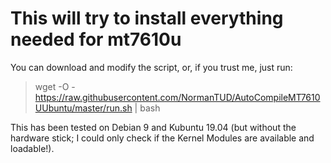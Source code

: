# This will try to install everything needed for mt7610u

You can download and modify the script, or, if you trust me, just run:

> wget -O - https://raw.githubusercontent.com/NormanTUD/AutoCompileMT7610UUbuntu/master/run.sh | bash

This has been tested on Debian 9 and Kubuntu 19.04 (but without the hardware stick; I could only check 
if the Kernel Modules are available and loadable!).
